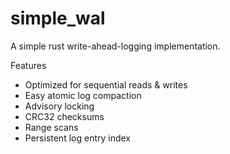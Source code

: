 # simple_wal

A simple rust write-ahead-logging implementation.

Features
 - Optimized for sequential reads & writes
 - Easy atomic log compaction
 - Advisory locking
 - CRC32 checksums
 - Range scans
 - Persistent log entry index
